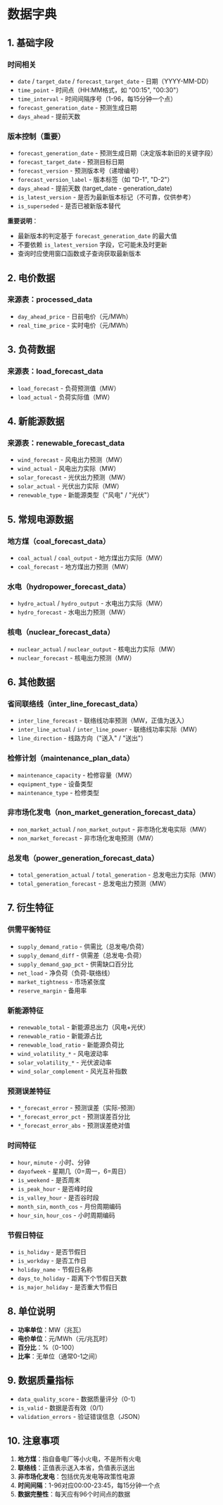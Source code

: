 # 数据字典

## 1. 基础字段

### 时间相关
- `date` / `target_date` / `forecast_target_date` - 日期（YYYY-MM-DD）
- `time_point` - 时间点（HH:MM格式，如 "00:15", "00:30"）
- `time_interval` - 时间间隔序号（1-96，每15分钟一个点）
- `forecast_generation_date` - 预测生成日期
- `days_ahead` - 提前天数

### 版本控制（重要）
- `forecast_generation_date` - 预测生成日期（决定版本新旧的关键字段）
- `forecast_target_date` - 预测目标日期
- `forecast_version` - 预测版本号（递增编号）
- `forecast_version_label` - 版本标签（如 "D-1", "D-2"）
- `days_ahead` - 提前天数 (target_date - generation_date)
- `is_latest_version` - 是否为最新版本标记（不可靠，仅供参考）
- `is_superseded` - 是否已被新版本替代

**重要说明**：
- 最新版本的判定基于 `forecast_generation_date` 的最大值
- 不要依赖 `is_latest_version` 字段，它可能未及时更新
- 查询时应使用窗口函数或子查询获取最新版本

## 2. 电价数据

### 来源表：processed_data
- `day_ahead_price` - 日前电价（元/MWh）
- `real_time_price` - 实时电价（元/MWh）

## 3. 负荷数据

### 来源表：load_forecast_data
- `load_forecast` - 负荷预测值（MW）
- `load_actual` - 负荷实际值（MW）

## 4. 新能源数据

### 来源表：renewable_forecast_data
- `wind_forecast` - 风电出力预测（MW）
- `wind_actual` - 风电出力实际（MW）
- `solar_forecast` - 光伏出力预测（MW）
- `solar_actual` - 光伏出力实际（MW）
- `renewable_type` - 新能源类型（"风电" / "光伏"）

## 5. 常规电源数据

### 地方煤（coal_forecast_data）
- `coal_actual` / `coal_output` - 地方煤出力实际（MW）
- `coal_forecast` - 地方煤出力预测（MW）

### 水电（hydropower_forecast_data）
- `hydro_actual` / `hydro_output` - 水电出力实际（MW）
- `hydro_forecast` - 水电出力预测（MW）

### 核电（nuclear_forecast_data）
- `nuclear_actual` / `nuclear_output` - 核电出力实际（MW）
- `nuclear_forecast` - 核电出力预测（MW）

## 6. 其他数据

### 省间联络线（inter_line_forecast_data）
- `inter_line_forecast` - 联络线功率预测（MW，正值为送入）
- `inter_line_actual` / `inter_line_power` - 联络线功率实际（MW）
- `line_direction` - 线路方向（"送入" / "送出"）

### 检修计划（maintenance_plan_data）
- `maintenance_capacity` - 检修容量（MW）
- `equipment_type` - 设备类型
- `maintenance_type` - 检修类型

### 非市场化发电（non_market_generation_forecast_data）
- `non_market_actual` / `non_market_output` - 非市场化发电实际（MW）
- `non_market_forecast` - 非市场化发电预测（MW）

### 总发电（power_generation_forecast_data）
- `total_generation_actual` / `total_generation` - 总发电出力实际（MW）
- `total_generation_forecast` - 总发电出力预测（MW）

## 7. 衍生特征

### 供需平衡特征
- `supply_demand_ratio` - 供需比（总发电/负荷）
- `supply_demand_diff` - 供需差（总发电-负荷）
- `supply_demand_gap_pct` - 供需缺口百分比
- `net_load` - 净负荷（负荷-联络线）
- `market_tightness` - 市场紧张度
- `reserve_margin` - 备用率

### 新能源特征
- `renewable_total` - 新能源总出力（风电+光伏）
- `renewable_ratio` - 新能源占比
- `renewable_load_ratio` - 新能源负荷比
- `wind_volatility_*` - 风电波动率
- `solar_volatility_*` - 光伏波动率
- `wind_solar_complement` - 风光互补指数

### 预测误差特征
- `*_forecast_error` - 预测误差（实际-预测）
- `*_forecast_error_pct` - 预测误差百分比
- `*_forecast_error_abs` - 预测误差绝对值

### 时间特征
- `hour`, `minute` - 小时、分钟
- `dayofweek` - 星期几（0=周一，6=周日）
- `is_weekend` - 是否周末
- `is_peak_hour` - 是否峰时段
- `is_valley_hour` - 是否谷时段
- `month_sin`, `month_cos` - 月份周期编码
- `hour_sin`, `hour_cos` - 小时周期编码

### 节假日特征
- `is_holiday` - 是否节假日
- `is_workday` - 是否工作日
- `holiday_name` - 节假日名称
- `days_to_holiday` - 距离下个节假日天数
- `is_major_holiday` - 是否重大节假日

## 8. 单位说明

- **功率单位**：MW（兆瓦）
- **电价单位**：元/MWh（元/兆瓦时）
- **百分比**：%（0-100）
- **比率**：无单位（通常0-1之间）

## 9. 数据质量指标

- `data_quality_score` - 数据质量评分（0-1）
- `is_valid` - 数据是否有效（0/1）
- `validation_errors` - 验证错误信息（JSON）

## 10. 注意事项

1. **地方煤**：指自备电厂等小火电，不是所有火电
2. **联络线**：正值表示送入本省，负值表示送出
3. **非市场化发电**：包括优先发电等政策性电源
4. **时间间隔**：1-96对应00:00-23:45，每15分钟一个点
5. **数据完整性**：每天应有96个时间点的数据